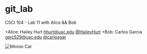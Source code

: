 git_lab
=======

CSCI 104 - Lab 11 with Alice &amp;&amp; Bob

+Alice: Hailey Hurt <hhurt@usc.edu> [@HaileyHurt](https://github.com/HaileyHurt)
+Bob: Carlos Garcia <garc529@usc.edu> [@carlosgar](https://github.com/carlosgar)
    
![Minion Cat](https://octodex.github.com/grinchtocat)